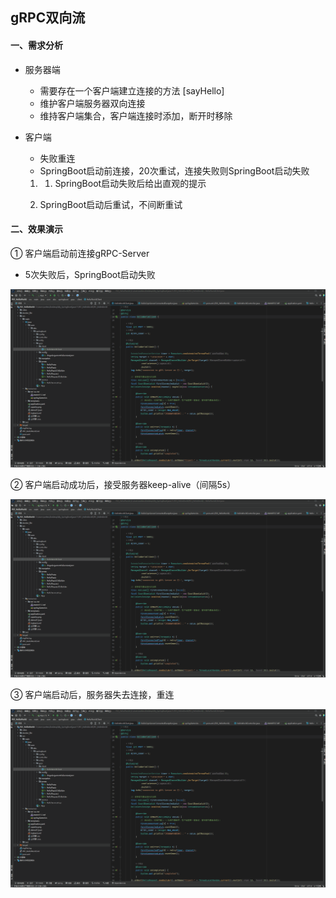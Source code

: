 ## gRPC双向流



#### 一、需求分析

- 服务器端

  - 需要存在一个客户端建立连接的方法 [sayHello]
  - 维护客户端服务器双向连接
  - 维持客户端集合，客户端连接时添加，断开时移除

- 客户端

  - 失败重连
  - SpringBoot启动前连接，20次重试，连接失败则SpringBoot启动失败

  1. 1. SpringBoot启动失败后给出直观的提示

  1. SpringBoot启动后重试，不间断重试



#### 二、效果演示

① 客户端启动前连接gRPC-Server

- 5次失败后，SpringBoot启动失败

 ![](https://github.com/MagicFollower/grpc/blob/main/doc/images/%E5%AE%A2%E6%88%B7%E7%AB%AF%E5%90%AF%E5%8A%A8%E5%90%8E%EF%BC%8C%E9%87%8D%E8%BF%9E%E6%9C%8D%E5%8A%A1%E7%AB%AF.gif)

② 客户端启动成功后，接受服务器keep-alive（间隔5s）

 ![](https://github.com/MagicFollower/grpc/blob/main/doc/images/%E5%AE%A2%E6%88%B7%E7%AB%AF%E8%BF%9E%E6%8E%A5%E6%88%90%E5%8A%9F%EF%BC%8C%E6%8E%A5%E5%8F%97keep-alive.gif)

③ 客户端启动后，服务器失去连接，重连

 ![](https://github.com/MagicFollower/grpc/blob/main/doc/images/%E5%AE%A2%E6%88%B7%E7%AB%AF%E5%A4%B1%E8%B4%A5%E9%87%8D%E8%BF%9E5%E6%AC%A1.gif)



